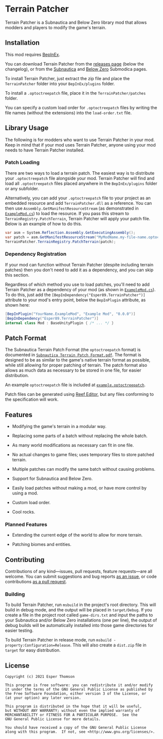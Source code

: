 # Terrain Patcher

Terrain Patcher is a Subnautica and Below Zero library mod that allows modders and players to modify
the game's terrain.

## Installation

This mod requires [BepInEx](https://github.com/toebeann/BepInEx.Subnautica).

You can download Terrain Patcher from the
[releases page](https://github.com/Esper89/Subnautica-TerrainPatcher/releases/latest) (below the
changelog), or from the [Subnautica](https://submodica.xyz/mods/sn1/240) and
[Below Zero](https://submodica.xyz/mods/sbz/241) Submodica pages.

To install Terrain Patcher, just extract the zip file and place the `TerrainPatcher` folder into
your `BepInEx/plugins` folder.

To install a `.optoctreepatch` file, place it in the `TerrainPatcher/patches` folder.

You can specify a custom load order for `.optoctreepatch` files by writing the file names (without
the extensions) into the `load-order.txt` file.

## Library Usage

The following is for modders who want to use Terrain Patcher in your mod. Keep in mind that if your
mod uses Terrain Patcher, anyone using your mod needs to have Terrain Patcher installed.

### Patch Loading

There are two ways to load a terrain patch. The easiest way is to distribute your `.optoctreepatch`
file alongside your mod. Terrain Patcher will find and load all `.optoctreepatch` files placed
anywhere in the `BepInEx/plugins` folder or any subfolder.

Alternatively, you can add your `.optoctreepatch` file to your project as an embedded resource and
add `TerrainPatcher.dll` as a reference. You can then use `Assembly.GetManifestResourceStream` (as
demonstrated in [`ExampleMod.cs`](./examples/ExampleMod.cs)) to load the resource. If you pass this
stream to `TerrainRegistry.PatchTerrain`, Terrain Patcher will apply your patch file. Below is an
example of how to do this.

```cs
var asm = System.Reflection.Assembly.GetExecutingAssembly();
var patch = asm.GetManifestResourceStream("MyModName.my-file-name.optoctreepatch");
TerrainPatcher.TerrainRegistry.PatchTerrain(patch);
```

### Dependency Registration

If your mod can function without Terrain Patcher (despite including terrain patches) then you don't
need to add it as a dependency, and you can skip this section.

Regardless of which method you use to load patches, you'll need to add Terrain Patcher as a
dependency of your mod (as shown in [`ExampleMod.cs`](./examples/ExampleMod.cs)). To do this, just
add the `[BepInDependency("Esper89.TerrainPatcher")]` attribute to your mod's entry point, below the
`BepInPlugin` attribute, as shown here:

```cs
[BepInPlugin("YourName.ExampleMod", "Example Mod", "0.0.0")]
[BepInDependency("Esper89.TerrainPatcher")]
internal class Mod : BaseUnityPlugin { /* ... */ }
```

## Patch Format

The Subnautica Terrain Patch Format (the `optoctreepatch` format) is documented in
[`Subnautica Terrain Patch Format.pdf`](./doc/Subnautica%20Terrain%20Patch%20Format.pdf). The format
is designed to be as similar to the game's native terrain format as possible, while still allowing
for proper patching of terrain. The patch format also allows as much data as necessary to be stored
in one file, for easier distribution.

An example `optoctreepatch` file is included at
[`example.optoctreepatch`](./examples/example.optoctreepatch).

Patch files can be generated using [Reef Editor](https://github.com/eternaight/sn-terrain-edit), but
any files conforming to the specification will work.

## Features

- Modifying the game's terrain in a modular way.

- Replacing some parts of a batch without replacing the whole batch.

- As many world modifications as necessary can fit in one file.

- No actual changes to game files; uses temporary files to store patched terrain.

- Multiple patches can modify the same batch without causing problems.

- Support for Subnautica and Below Zero.

- Easily load patches without making a mod, or have more control by using a mod.

- Custom load order.

- Cool rocks.

### Planned Features

- Extending the current edge of the world to allow for more terrain.

- Patching biomes and entities.

## Contributing

Contributions of any kind—issues, pull requests, feature requests—are all welcome. You can submit
suggestions and bug reports
[as an issue](https://github.com/Esper89/Subnautica-TerrainPatcher/issues/new/choose), or code
contributions [as a pull request](https://github.com/Esper89/Subnautica-TerrainPatcher/pulls).

### Building

To build Terrain Patcher, run `msbuild` in the project's root directory. This will build in debug
mode, and the output will be placed in `target/Debug`. If you create a file in the project root
called `game-dirs.txt` and input the paths to your Subnautica and/or Below Zero installations (one
per line), the output of debug builds will be automatically installed into those game directories
for easier testing.

To build Terrain Patcher in release mode, run `msbuild -property:Configuration=Release`. This will
also create a `dist.zip` file in `target` for easy distribution.

## License

```
Copyright (c) 2021 Esper Thomson

This program is free software: you can redistribute it and/or modify
it under the terms of the GNU General Public License as published by
the Free Software Foundation, either version 3 of the License, or
(at your option) any later version.

This program is distributed in the hope that it will be useful,
but WITHOUT ANY WARRANTY; without even the implied warranty of
MERCHANTABILITY or FITNESS FOR A PARTICULAR PURPOSE.  See the
GNU General Public License for more details.

You should have received a copy of the GNU General Public License
along with this program.  If not, see <http://www.gnu.org/licenses/>.
```
